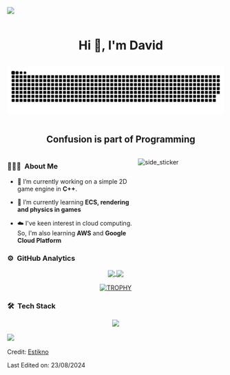
<!--horizontal divider(gradiant)-->
<img src="https://user-images.githubusercontent.com/73097560/115834477-dbab4500-a447-11eb-908a-139a6edaec5c.gif">

<!--h1 without bottom border-->
<div id="user-content-toc">
  <ul align="center">
    <summary><h1 style="display: inline-block">Hi 👋, I'm David</h1></summary>
  </ul>
</div>


<!--- snake -->
<div align="center">
  <img  src="grid-snake.svg" alt="snake" /></a>
</div>


<!--h2 without bottom border-->
<div id="user-content-toc">
  <ul align="center">
    <summary><h2 style="display: inline-block">Confusion is part of Programming</h2></summary>
  </ul>
</div>



<!--Intro start-->
<img align="right" width=200px height=200px alt="side_sticker" src="https://media.giphy.com/media/TEnXkcsHrP4YedChhA/giphy.gif" />

### 👨🏻‍💻 &nbsp;About Me

- 🔭 I’m currently working on a simple 2D game engine in **C++**.

- 🌱 I’m currently learning **ECS, rendering and physics in games**

- ☁️ I've keen interest in cloud computing. So, I'm also learning **AWS** and **Google Cloud Platform**

<!--- 🚀 You can also check out my portfolio and blog: [Blog and Portfolio](https://estikno.github.io)-->
  
<!--Intro end-->



<!--- stats & Trophy (start) -->
### ⚙️ &nbsp;GitHub Analytics

<p align="center">
  <!--- stats (start) -->
<a href="https://github.com/Estikno">
  <img align="center" height="180em" src="https://github-readme-stats-mympruodt-estiknok.vercel.app/api?username=Estikno&theme=dark&show_icons=true&count_private=true" />

  <img align="center" height="180em" src="https://github-readme-stats-mympruodt-estiknok.vercel.app/api/top-langs/?username=Estikno&layout=compact&langs_count=8&theme=dark&hide=html,xslt"/>
</a>
<!--- stats (end) -->

<!--- trophy (start) -->
<div align=center>
  <a href="https://github.com/ryo-ma/github-profile-trophy" title="Go to Source">
      <img align="center" width=84% src="https://github-profile-trophy.vercel.app/?username=Estikno&theme=radical&row=1&column=7&margin-h=15&margin-w=5&no-bg=true" alt="TROPHY" />
    </a>
</div>
<!--- trophy (start) -->

</p>        
<!--- stats & Trophy (end) -->



<!--tech stack icons-->
### 🛠 &nbsp;Tech Stack

<p align="center">
  <a href="https://skillicons.dev">
    <img src="https://skillicons.dev/icons?i=cpp,rust,git,unity,docker,gcp,astro,ts,linux,mysql,nextjs,nodejs,apollo,py,bash,cs,dotnet,react,tailwind,graphql,prisma&perline=14" />
  </a>
</p>



<!--horizontal divider(gradiant)-->
<img src="https://user-images.githubusercontent.com/73097560/115834477-dbab4500-a447-11eb-908a-139a6edaec5c.gif">

Credit: [Estikno](https://github.com/Estikno)

Last Edited on: 23/08/2024
